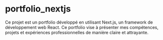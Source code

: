 # portfolio_nextjs
Ce projet est un portfolio développé en utilisant Next.js, un framework de développement web React. Ce portfolio vise à présenter mes compétences, projets et expériences professionnelles de manière claire et attrayante.
